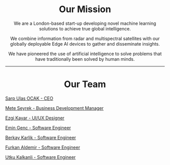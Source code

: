 <h1 class="about__title" align="center">
  Our <span class="about__title--primary">Mission</span>
</h1>

<p align="center">
We are a London-based start-up developing novel machine learning solutions to achieve true global intelligence.
</p>

<p align="center">
We combine information from radar and multispectral satellites with our globally deployable Edge AI devices to gather and disseminate insights.
</p>

<p align="center">
We have pioneered the use of artificial intelligence to solve problems that have traditionally been solved by human minds.
</p>

***

<h1 class="about__title" align="center">
  Our <span class="about__title--primary">Team</span>
</h1>

<a href=https://uk.linkedin.com/in/sarpulas target=_blank>Sarp Ulas OCAK - CEO </a>

<a href=https://tr.linkedin.com/in/meteseyrek target=_blank>Mete Seyrek - Business Development Manager </a>

<a href=https://www.linkedin.com/in/ezgikayar target=_blank>Ezgi Kayar - UI/UX Designer </a>

<a href=https://www.linkedin.com/in/emingench target=_blank>Emin Genc - Software Engineer </a>

<a href=https://www.linkedin.com/in/berkaykarlik target=_blank>Berkay Karlik - Software Engineer </a>

<a href=https://www.linkedin.com/in/furkanaldemir target=_blank>Furkan Aldemir - Software Engineer </a>

<a href=https://www.linkedin.com/in/utku-kalkanli target=_blank>Utku Kalkanli - Software Engineer </a>
